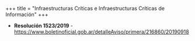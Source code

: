 +++
title = "Infraestructuras Críticas e Infraestructuras Críticas de Información"
+++

- **Resolución 1523/2019** - https://www.boletinoficial.gob.ar/detalleAviso/primera/216860/20190918
